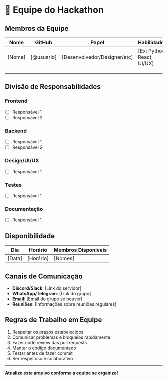 # 👥 Equipe do Hackathon

## Membros da Equipe

| Nome | GitHub | Papel | Habilidades |
|------|--------|-------|-------------|
| [Nome] | [@usuario] | [Desenvolvedor/Designer/etc] | [Ex: Python, React, UI/UX] |
| | | | |
| | | | |
| | | | |

## Divisão de Responsabilidades

### Frontend
- [ ] Responsável 1
- [ ] Responsável 2

### Backend
- [ ] Responsável 1
- [ ] Responsável 2

### Design/UI/UX
- [ ] Responsável 1

### Testes
- [ ] Responsável 1

### Documentação
- [ ] Responsável 1

## Disponibilidade

| Dia | Horário | Membros Disponíveis |
|-----|---------|---------------------|
| [Data] | [Horário] | [Nomes] |

## Canais de Comunicação

- **Discord/Slack**: [Link do servidor]
- **WhatsApp/Telegram**: [Link do grupo]
- **Email**: [Email do grupo se houver]
- **Reuniões**: [Informações sobre reuniões regulares]

## Regras de Trabalho em Equipe

1. Respeitar os prazos estabelecidos
2. Comunicar problemas e bloqueios rapidamente
3. Fazer code review das pull requests
4. Manter o código documentado
5. Testar antes de fazer commit
6. Ser respeitoso e colaborativo

---

**Atualize este arquivo conforme a equipe se organiza!**

